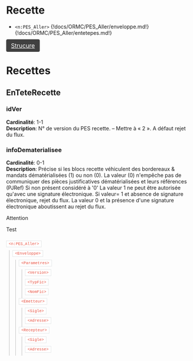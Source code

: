 # Recette
- `<n:PES_Aller>`
{!docs/ORMC/PES_Aller/enveloppe.md!}
{!docs/ORMC/PES_Aller/entetepes.md!}

<a style="background-color:#404040;color:white;border: 1px solid transparent;padding: 0.375rem 0.75rem;font-size: 1rem;line-height: 1.5;border-radius: 0.25rem;" href="#recette">Strucure</a>


# Recettes

## EnTeteRecette
### idVer
**Cardinalité**: 1-1<br>
**Description**:	N° de version du PES recette. – Mettre à « 2 ». A défaut rejet du flux.
### infoDematerialisee
**Cardinalité**: 0-1<br>
**Description**:	Précise si les blocs recette véhiculent des bordereaux & mandats dématérialisées (1) ou non (0).
La valeur (0) n'empêche pas de communiquer des pièces justificatives dématérialisées et leurs références (PJRef)
Si non présent considéré à '0'
La valeur 1 ne peut être autorisée qu'avec une signature électronique. Si valeur= 1 et absence de signature électronique, rejet du flux.
La valeur 0 et la présence d'une signature électronique aboutissent au rejet du flux.

<div class="admonition attention">
    <p class="fisrt admonition-title">Attention</p>
    <p class="last">Test</p>
</div>

<style>
    .tree a {
        color: #E74C3C;
        text-decoration: none;
        padding: 2px 6px;
        font-family: SFMono-Regular, Menlo, Monaco, Consolas, Liberation Mono, Courier New, Courier, monospace;
        max-width: 100%;
        background: #fff;
        border: 1px solid #E1E4E5;
        font-size: 75%;
        margin: 8px 0;
        display: inline-block;
    }

    .tree div a:first-child {
        margin: 0 0 8px 0;
        display: inline-block;
    }

    .tree div:first-child {
        padding-bottom: 8px;
    }

    .tree a:hover {
        color: #e77a6e;
        text-decoration: none;
    }

    .tree a::before {
        content: "<";
    }

    .tree a::after {
        content: ">";
    }

    .tree div {
        margin: 0px 8px 0px 8px;
        border-left: solid 1px rgb(185, 185, 185);
        padding-left: 8px;
    }
</style>

<div class="tree">
    <a href="#">n:PES_Aller</a>
    <div>
        <a href="#">Enveloppe</a>
        <div>
            <a href="#">Parametres</a>
            <div>
                <a href="#">Version</a>
            </div>
            <div>
                <a href="#">TypFic</a>
            </div>
            <div>
                <a href="#">NomFic</a>
            </div>
        </div>
        <div>
            <a href="#">Emetteur</a>
            <div>
                <a href="#">Sigle</a>
            </div>
            <div>
                <a href="#">Adresse</a>
            </div>
        </div>
        <div>
            <a href="#">Recepteur</a>
            <div>
                <a href="#">Sigle</a>
            </div>
            <div>
                <a href="#">Adresse</a>
            </div>
        </div>
    </div>
</div>